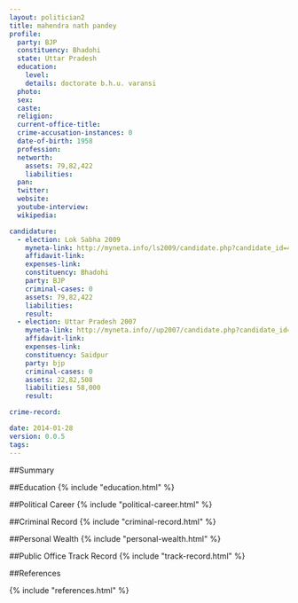 ```yaml
---
layout: politician2
title: mahendra nath pandey
profile: 
  party: BJP
  constituency: Bhadohi
  state: Uttar Pradesh
  education: 
    level: 
    details: doctorate b.h.u. varansi
  photo: 
  sex: 
  caste: 
  religion: 
  current-office-title: 
  crime-accusation-instances: 0
  date-of-birth: 1958
  profession: 
  networth: 
    assets: 79,82,422
    liabilities: 
  pan: 
  twitter: 
  website: 
  youtube-interview: 
  wikipedia: 

candidature: 
  - election: Lok Sabha 2009
    myneta-link: http://myneta.info/ls2009/candidate.php?candidate_id=4151
    affidavit-link: 
    expenses-link: 
    constituency: Bhadohi 
    party: BJP
    criminal-cases: 0
    assets: 79,82,422
    liabilities: 
    result:  
  - election: Uttar Pradesh 2007
    myneta-link: http://myneta.info//up2007/candidate.php?candidate_id=434
    affidavit-link: 
    expenses-link: 
    constituency: Saidpur 
    party: bjp
    criminal-cases: 0
    assets: 22,82,508
    liabilities: 58,000
    result:  

crime-record: 

date: 2014-01-28
version: 0.0.5
tags: 
---
```

##Summary


##Education
{% include "education.html" %}


##Political Career
{% include "political-career.html" %}


##Criminal Record
{% include "criminal-record.html" %}


##Personal Wealth
{% include "personal-wealth.html" %}


##Public Office Track Record
{% include "track-record.html" %}


##References


{% include "references.html" %}
